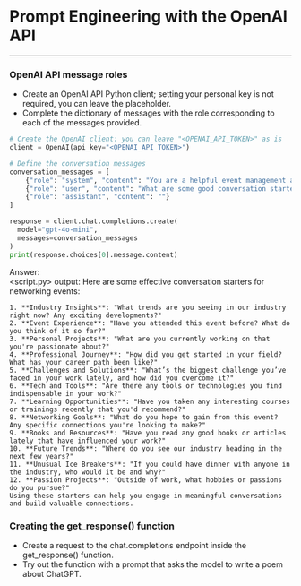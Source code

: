 # Prompt Engineering with the OpenAI API
---
### OpenAI API message roles
* Create an OpenAI API Python client; setting your personal key is not required, you can leave the placeholder.
* Complete the dictionary of messages with the role corresponding to each of the messages provided.
```Python
# Create the OpenAI client: you can leave "<OPENAI_API_TOKEN>" as is
client = OpenAI(api_key="<OPENAI_API_TOKEN>")

# Define the conversation messages
conversation_messages = [
    {"role": "system", "content": "You are a helpful event management assistant."},
    {"role": "user", "content": "What are some good conversation starters at networking events?"},
    {"role": "assistant", "content": ""}
]

response = client.chat.completions.create(
  model="gpt-4o-mini",
  messages=conversation_messages
)
print(response.choices[0].message.content)
```
Answer:   
<script.py> output:
    Here are some effective conversation starters for networking events:
    
    1. **Industry Insights**: "What trends are you seeing in our industry right now? Any exciting developments?"
    2. **Event Experience**: "Have you attended this event before? What do you think of it so far?"
    3. **Personal Projects**: "What are you currently working on that you're passionate about?"
    4. **Professional Journey**: "How did you get started in your field? What has your career path been like?"
    5. **Challenges and Solutions**: "What’s the biggest challenge you’ve faced in your work lately, and how did you overcome it?"
    6. **Tech and Tools**: "Are there any tools or technologies you find indispensable in your work?"
    7. **Learning Opportunities**: "Have you taken any interesting courses or trainings recently that you'd recommend?"
    8. **Networking Goals**: "What do you hope to gain from this event? Any specific connections you're looking to make?"
    9. **Books and Resources**: "Have you read any good books or articles lately that have influenced your work?"
    10. **Future Trends**: "Where do you see our industry heading in the next few years?"
    11. **Unusual Ice Breakers**: "If you could have dinner with anyone in the industry, who would it be and why?"
    12. **Passion Projects**: "Outside of work, what hobbies or passions do you pursue?"
    Using these starters can help you engage in meaningful conversations and build valuable connections.

### Creating the get_response() function
* Create a request to the chat.completions endpoint inside the get_response() function.
* Try out the function with a prompt that asks the model to write a poem about ChatGPT.
